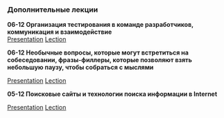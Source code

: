 ### Дополнительные лекции




**06-12 Организация тестирования в команде разработчиков, коммуникация и взаимодействие**<br/>
[Presentation](<>)
[Lection](<https://vimeo.com/778619530/ff1478688e?embedded=true&source=vimeo_logo&owner=180459310>)

**06-12 Необычные вопросы, которые могут встретиться на собеседовании, фразы-филлеры, которые позволяют взять небольшую паузу, чтобы собраться с мыслями**<br/>

[Presentation](<https://St-ton.github.io/AdditLectures/0612_Job_interview.docx>)
[Lection](<https://vimeo.com/778619530/ff1478688e?embedded=true&source=vimeo_logo&owner=180459310>)


**05-12 Поисковые сайты и технологии поиска информации в Internet**<br/>

[Presentation](<https://St-ton.github.io/AdditLectures/0512_Poiskovye-Zaprosy.pdf>)
[Lection](<https://vimeo.com/778236365/a034b63f88?embedded=false&source=vimeo_logo&owner=180459310>)
